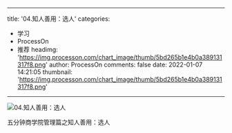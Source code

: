 
---
title: '04.知人善用：选人'
categories: 
 - 学习
 - ProcessOn
 - 推荐
headimg: 'https://img.processon.com/chart_image/thumb/5bd265b1e4b0a389131317f8.png'
author: ProcessOn
comments: false
date: 2022-01-07 14:21:05
thumbnail: 'https://img.processon.com/chart_image/thumb/5bd265b1e4b0a389131317f8.png'
---

<div>   
<img class="thumb" alt="04.知人善用：选人" src="https://img.processon.com/chart_image/thumb/5bd265b1e4b0a389131317f8.png" referrerpolicy="no-referrer">
<p>五分钟商学院管理篇之知人善用：选人</p>  
</div>
            